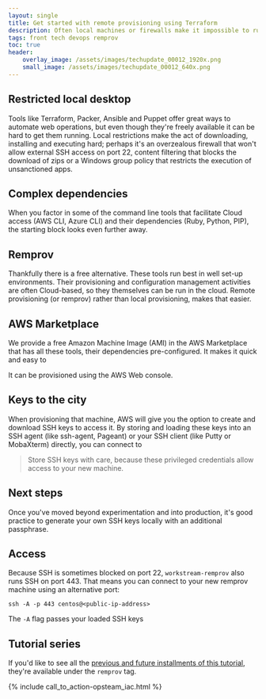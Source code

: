 ```yaml
---
layout: single
title: Get started with remote provisioning using Terraform
description: Often local machines or firewalls make it impossible to run Terraform locally, but remote provisioning offers a convenient secure alternative
tags: front tech devops remprov
toc: true
header:
    overlay_image: /assets/images/techupdate_00012_1920x.png
    small_image: /assets/images/techupdate_00012_640x.png
---
```


## Restricted local desktop
Tools like Terraform, Packer, Ansible and Puppet offer great ways to automate web operations, but even though they're freely available it can be hard to get them running.  Local restrictions make the act of downloading, installing and executing hard; perhaps it's an overzealous firewall that won't allow external SSH access on port 22, content filtering that blocks the download of zips or a Windows group policy that restricts the execution of unsanctioned apps.

## Complex dependencies
When you factor in some of the command line tools that facilitate Cloud access (AWS CLI, Azure CLI) and their dependencies (Ruby, Python, PIP), the starting block looks even further away.

## Remprov
Thankfully there is a free alternative.  These tools run best in well set-up environments.  Their provisioning and configuration management activities are often Cloud-based, so they themselves can be run in the cloud.  Remote provisioning (or remprov) rather than local provisioning, makes that easier.

## AWS Marketplace
We provide a free Amazon Machine Image (AMI) in the AWS Marketplace that has all these tools, their dependencies pre-configured.  It makes it quick and easy to 

It can be provisioned using the AWS Web console.

<!--- @todo insert Web console screenshot -->

## Keys to the city
When provisioning that machine, AWS will give you the option to create and download SSH keys to access it.  By storing and loading these keys into an SSH agent (like ssh-agent, Pageant) or your SSH client (like Putty or MobaXterm) directly, you can connect to 

> Store SSH keys with care, because these privileged credentials allow access to your new machine.

## Next steps
Once you've moved beyond experimentation and into production, it's good practice to generate your own SSH keys locally with an additional passphrase.

## Access
Because SSH is sometimes blocked on port 22, `workstream-remprov` also runs SSH on port 443.  That means you can connect to your new remprov machine using an alternative port:
```
ssh -A -p 443 centos@<public-ip-address>
```
The `-A` flag passes your loaded SSH keys

<!--- @todo insert Web console screenshot -->

## Tutorial series
If you'd like to see all the [previous and future installments of this tutorial](/tech/remprov), they're available under the `remprov` tag.

{% include call_to_action-opsteam_iac.html %}
